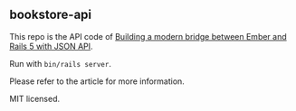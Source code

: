 ## bookstore-api

This repo is the API code of [Building a modern bridge between Ember and Rails 5 with JSON API](http://emberigniter.com/modern-bridge-ember-and-rails-5-with-json-api/).

Run with `bin/rails server`.

Please refer to the article for more information.

MIT licensed.